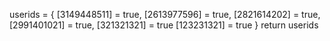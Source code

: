 userids = {
[3149448511] = true,
[2613977596] = true,
[2821614202] = true,
[2991401021] = true,
[321321321] = true
[123231321] = true
}
return userids

